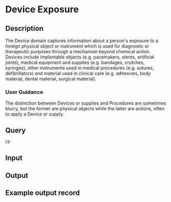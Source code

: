 <!--

-->

# Device Exposure










 

## Description
The Device domain captures information about a person's exposure to a foreign physical object or instrument which is used for diagnostic or therapeutic purposes through a mechanism beyond chemical action. Devices include implantable objects (e.g. pacemakers, stents, artificial joints), medical equipment and supplies (e.g. bandages, crutches, syringes), other instruments used in medical procedures (e.g. sutures, defibrillators) and material used in clinical care (e.g. adhesives, body material, dental material, surgical material).
### User Guidance
The distinction between Devices or supplies and Procedures are sometimes blurry, but the former are physical objects while the latter are actions, often to apply a Device or supply.



 
## Query
```sql
CD
```








 

## Input




 

## Output



 

## Example output record





